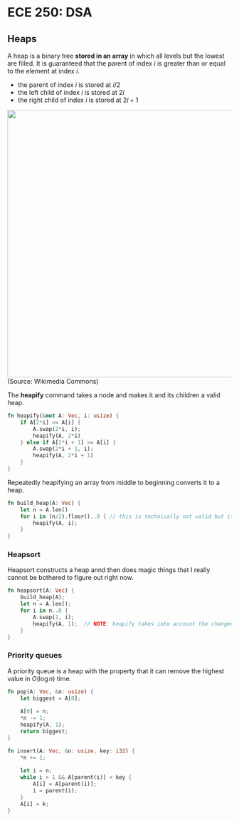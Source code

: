 # ECE 250: DSA

## Heaps

A heap is a binary tree **stored in an array** in which all levels but the lowest are filled. It is guaranteed that the parent of index $i$ is greater than or equal to the element at index $i$.

- the parent of index $i$ is stored at $i/2$
- the left child of index $i$ is stored at $2i$
- the right child of index $i$ is stored at $2i+1$


<img src="https://upload.wikimedia.org/wikipedia/commons/c/c4/Max-Heap-new.svg" width=600>(Source: Wikimedia Commons)</img>

The **heapify** command takes a node and makes it and its children a valid heap.

```rust
fn heapify(&mut A: Vec, i: usize) {
	if A[2*i] >= A[i] {
		A.swap(2*i, i);
		heapify(A, 2*i)
	} else if A[2*i + 1] >= A[i] {
		A.swap(2*i + 1, i);
		heapify(A, 2*i + 1)
	}
}
```

Repeatedly heapifying an array from middle to beginning converts it to a heap.

```rust
fn build_heap(A: Vec) {
	let n = A.len()
	for i in (n/2).floor()..0 {	// this is technically not valid but it's much clearer
		heapify(A, i);
	}
}
```

### Heapsort

Heapsort constructs a heap annd then does magic things that I really cannot be bothered to figure out right now.

```rust
fn heapsort(A: Vec) {
	build_heap(A);
	let n = A.len();
	for i in n..0 {
		A.swap(1, i);
		heapify(A, 1);	// NOTE: heapify takes into account the changed value of n
	}
}
```

### Priority queues

A priority queue is a heap with the property that it can remove the highest value in $O(\log n)$ time.

```rust
fn pop(A: Vec, &n: usize) {
	let biggest = A[0];
	
	A[0] = n;
	*n -= 1;
	heapify(A, 1);
	return biggest;
}
```

```rust
fn insert(A: Vec, &n: usize, key: i32) {
	*n += 1;
	
	let i = n;
	while i > 1 && A[parent(i)] < key {
		A[i] = A[parent(i)];
		i = parent(i);
	}
	A[i] = k;
}
```

